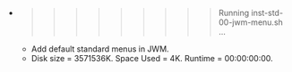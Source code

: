 * >>>>>>>>> Running inst-std-00-jwm-menu.sh ...
  * Add default standard menus in JWM.
  * Disk size = 3571536K. Space Used = 4K. Runtime = 00:00:00:00.
